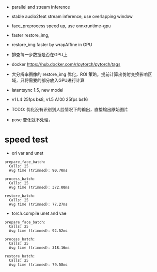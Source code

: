 * parallel and stream inference
* stable audio2feat stream inference, use overlapping window
* face_preprocess speed up, use onnxruntime-gpu
* faster restore_img, 
* restore_img faster by wrapAffine in GPU
* 排查每一步数据是否在GPU上
* docker https://hub.docker.com/r/pytorch/pytorch/tags

* 大分辨率图像的 restore_img 优化，ROI 策略，提前计算出仿射变换影响区域，只将需要的部分放入GPU进行计算

* latentsync 1.5, new model

* v1 L4 25fps bs8, v1.5 A100 25fps bs16

* TODO: 优化没有识别到人脸情况下的输出，直接输出原始图片
* pose 变化就不处理，

# speed test
* ori var and unet
```
prepare_face_batch:
  Calls: 25
  Avg time (trimmed): 90.70ms

process_batch:
  Calls: 25
  Avg time (trimmed): 372.00ms

restore_batch:
  Calls: 25
  Avg time (trimmed): 77.27ms
```

* torch.compile unet and vae
```
prepare_face_batch:
  Calls: 25
  Avg time (trimmed): 92.52ms

process_batch:
  Calls: 25
  Avg time (trimmed): 318.16ms

restore_batch:
  Calls: 25
  Avg time (trimmed): 79.58ms
```